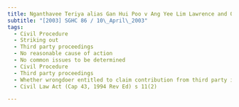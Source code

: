 ```yaml
---
title: Nganthavee Teriya alias Gan Hui Poo v Ang Yee Lim Lawrence and Others (Lim Eng Hock 
subtitle: "[2003] SGHC 86 / 10\_April\_2003"
tags:
  - Civil Procedure
  - Striking out
  - Third party proceedings
  - No reasonable cause of action
  - No common issues to be determined
  - Civil Procedure
  - Third party proceedings
  - Whether wrongdoer entitled to claim contribution from third party if it would result in wrongdoer retaining part of wrongful gain
  - Civil Law Act (Cap 43, 1994 Rev Ed) s 11(2)

---
```


